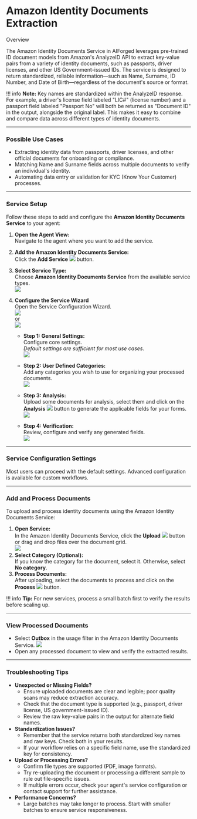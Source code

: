 # Amazon Identity Documents Extraction

Overview

The Amazon Identity Documents Service in AIForged leverages pre-trained ID document models from Amazon's AnalyzeID API to extract key-value pairs from a variety of identity documents, such as passports, driver licenses, and other US Government-issued IDs. The service is designed to return standardized, reliable information—such as Name, Surname, ID Number, and Date of Birth—regardless of the document's source or format.

!!! info
    **Note:** Key names are standardized within the AnalyzeID response. For example, a driver's license field labeled "LIC#" (license number) and a passport field labeled "Passport No" will both be returned as "Document ID" in the output, alongside the original label. This makes it easy to combine and compare data across different types of identity documents.

***

### Possible Use Cases

* Extracting identity data from passports, driver licenses, and other official documents for onboarding or compliance.
* Matching Name and Surname fields across multiple documents to verify an individual's identity.
* Automating data entry or validation for KYC (Know Your Customer) processes.

***

### Service Setup

Follow these steps to add and configure the **Amazon Identity Documents Service** to your agent:

1. **Open the Agent View:**  
   Navigate to the agent where you want to add the service.
2. **Add the Amazon Identity Documents Service:**  
   Click the **Add Service** ![](../../assets/image%20%2842%29.png) button.
3. **Select Service Type:**  
   Choose **Amazon Identity Documents Service** from the available service types.  
   ![](../../assets/image%20%2843%29.png)
4. **Configure the Service Wizard**  
    Open the Service Configuration Wizard.  
    ![](../../assets/image%20%2844%29.png)  
    or  
    ![](../../assets/image%20%2845%29.png)  

    * **Step 1: General Settings:**  
        Configure core settings.  
        _Default settings are sufficient for most use cases._  
        ![](../../assets/image%20%2846%29.png)

    * **Step 2: User Defined Categories:**  
        Add any categories you wish to use for organizing your processed documents.  
        ![](../../assets/image%20%2847%29.png)

    * **Step 3: Analysis:**  
        Upload some documents for analysis, select them and click on the **Analysis** ![](../../assets/image%20%28125%29.png) button to generate the applicable fields for your forms.  
        ![](../../assets/image%20%2848%29.png)

    * **Step 4: Verification:**  
        Review, configure and verify any generated fields.  
        ![](../../assets/image%20%2849%29.png)

***

### Service Configuration Settings

Most users can proceed with the default settings. Advanced configuration is available for custom workflows.

***

### Add and Process Documents

To upload and process identity documents using the Amazon Identity Documents Service:

1. **Open Service:**  
   In the Amazon Identity Documents Service, click the **Upload** ![](../../assets/image%20%2837%29.png) button or drag and drop files over the document grid.  
   ![](../../assets/image%20%2850%29.png)
2. **Select Category (Optional):**  
   If you know the category for the document, select it. Otherwise, select **No category**.  
3. **Process Documents:**  
   After uploading, select the documents to process and click on the **Process** ![](../../assets/image%20%2813%29%20%281%29%20%281%29.png) button.

!!! info
    **Tip:** For new services, process a small batch first to verify the results before scaling up.

***

### View Processed Documents

* Select **Outbox** in the usage filter in the Amazon Identity Documents Service.
  ![](../../assets/image%20%2851%29.png)
* Open any processed document to view and verify the extracted results.

***

### Troubleshooting Tips

* **Unexpected or Missing Fields?**
    * Ensure uploaded documents are clear and legible; poor quality scans may reduce extraction accuracy.
    * Check that the document type is supported (e.g., passport, driver license, US government-issued ID).
    * Review the raw key-value pairs in the output for alternate field names.
* **Standardization Issues?**
    * Remember that the service returns both standardized key names and raw keys. Check both in your results.
    * If your workflow relies on a specific field name, use the standardized key for consistency.
* **Upload or Processing Errors?**
    * Confirm file types are supported (PDF, image formats).
    * Try re-uploading the document or processing a different sample to rule out file-specific issues.
    * If multiple errors occur, check your agent's service configuration or contact support for further assistance.
* **Performance Concerns?**
    * Large batches may take longer to process. Start with smaller batches to ensure service responsiveness.
